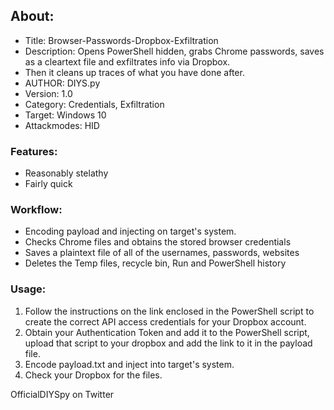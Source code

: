 ## About:
* Title: Browser-Passwords-Dropbox-Exfiltration
* Description: Opens PowerShell hidden, grabs Chrome passwords, saves as a cleartext file and exfiltrates info via Dropbox.
* Then it cleans up traces of what you have done after.
* AUTHOR: DIYS.py
* Version: 1.0
* Category: Credentials, Exfiltration
* Target: Windows 10
* Attackmodes: HID

### Features:
* Reasonably stelathy
* Fairly quick

### Workflow:
* Encoding payload and injecting on target's system.
* Checks Chrome files and obtains the stored browser credentials
* Saves a plaintext file of all of the usernames, passwords, websites 
* Deletes the Temp files, recycle bin, Run and PowerShell history

### Usage:
1. Follow the instructions on the link enclosed in the PowerShell script to create the correct API access credentials for your Dropbox account.
2. Obtain your Authentication Token and add it to the PowerShell script, upload that script to your dropbox and add the link to it in the payload file.
3. Encode payload.txt and inject into target's system.
4. Check your Dropbox for the files.


OfficialDIYSpy on Twitter
